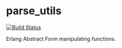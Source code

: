 # parse_utils

[![Build Status](https://travis-ci.org/relayr/erl-parse-utils.svg?branch=master)](https://travis-ci.org/relayr/erl-parse-utils)

Erlang Abstract Form manipulating functions.
